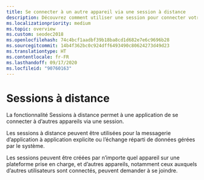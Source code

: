 ```yaml
---
title: Se connecter à un autre appareil via une session à distance
description: Découvrez comment utiliser une session pour connecter votre application locale à un appareil distant. Les sessions à distance peuvent être utilisées pour la messagerie d’application à application explicite.
ms.localizationpriority: medium
ms.topic: overview
ms.custom: seodec2018
ms.openlocfilehash: 74c4bcf1aadbf39b18ba8cd1d682e7e6c9696b28
ms.sourcegitcommit: 14b4f362bc0c924dff6493490c80624273d49d23
ms.translationtype: HT
ms.contentlocale: fr-FR
ms.lasthandoff: 09/17/2020
ms.locfileid: "90760163"
---
```

# <a name="remote-sessions"></a>Sessions à distance

La fonctionnalité Sessions à distance permet à une application de se connecter à d’autres appareils via une session.

Les sessions à distance peuvent être utilisées pour la messagerie d’application à application explicite ou l’échange réparti de données gérées par le système.

Les sessions peuvent être créées par n’importe quel appareil sur une plateforme prise en charge, et d’autres appareils, notamment ceux auxquels d’autres utilisateurs sont connectés, peuvent demander à se joindre.
